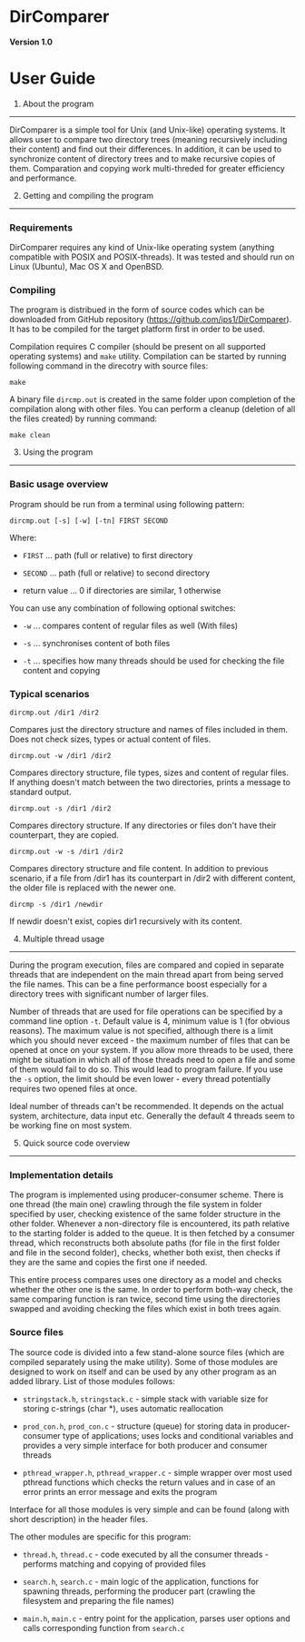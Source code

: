 DirComparer
===========

**Version 1.0**


User Guide
==========


1. About the program
--------------------


DirComparer is a simple tool for Unix (and Unix-like) operating systems. It allows user to compare two directory trees (meaning recursively including their content) and find out their differences. In addition, it can be used to synchronize content of directory trees and to make recursive copies of them. Comparation and copying work multi-threded for greater efficiency and performance.


2. Getting and compiling the program
------------------------------------

### Requirements ###

DirComparer requires any kind of Unix-like operating system (anything compatible with POSIX and POSIX-threads). It was tested and should run on Linux (Ubuntu), Mac OS X and OpenBSD.

### Compiling ###

The program is distribued in the form of source codes which can be downloaded from GitHub repository (<https://github.com/ips1/DirComparer>). It has to be compiled for the target platform first in order to be used.

Compilation requires C compiler (should be present on all supported operating systems) and `make` utility. Compilation can be started by running following command in the direcotry with source files:

    make

A binary file `dircmp.out` is created in the same folder upon completion of the compilation along with other files. You can perform a cleanup (deletion of all the files created) by running command:

    make clean


3. Using the program
----------------------


### Basic usage overview ###

Program should be run from a terminal using following pattern:

    dircmp.out [-s] [-w] [-tn] FIRST SECOND
	
Where:

 * `FIRST` ... path (full or relative) to first directory

 * `SECOND` ... path (full or relative) to second directory

 * return value ... 0 if directories are similar, 1 otherwise 

You can use any combination of following optional switches:

 * `-w` ... compares content of regular files as well (With files)

 * `-s` ... synchronises content of both files
 
 * `-t` ... specifies how many threads should be used for checking the file content and copying

### Typical scenarios ###


    dircmp.out /dir1 /dir2

Compares just the directory structure and names of files included in them. Does not check sizes, types or actual content of files.

    dircmp.out -w /dir1 /dir2

Compares directory structure, file types, sizes and content of regular files. If anything doesn't match between the two directories, prints a message to standard output.

    dircmp.out -s /dir1 /dir2

Compares directory structure. If any directories or files don't have their counterpart, they are copied.

    dircmp.out -w -s /dir1 /dir2

Compares directory structure and file content. In addition to previous scenario, if a file from /dir1 has its counterpart in /dir2 with different content, the older file is replaced with the newer one.

    dircmp -s /dir1 /newdir

If newdir doesn't exist, copies dir1 recursively with its content.


4. Multiple thread usage
------------------------

During the program execution, files are compared and copied in separate threads that are independent on the main thread apart from being served the file names. This can be a fine performance boost especially for a directory trees with significant number of larger files.

Number of threads that are used for file operations can be specified by a command line option `-t`. Default value is 4, minimum value is 1 (for obvious reasons). The maximum value is not specified, although there is a limit which you should never exceed - the maximum number of files that can be opened at once on your system. If you allow more threads to be used, there might be situation in which all of those threads need to open a file and some of them would fail to do so. This would lead to program failure. If you use the `-s` option, the limit should be even lower - every thread potentially requires two opened files at once.

Ideal number of threads can't be recommended. It depends on the actual system, architecture, data input etc. Generally the default 4 threads seem to be working fine on most system.


5. Quick source code overview
-----------------------------

### Implementation details ###

The program is implemented using producer-consumer scheme. There is one thread (the main one) crawling through the file system in folder specified by user, checking existence of the same folder structure in the other folder. Whenever a non-directory file is encountered, its path relative to the starting folder is added to the queue. It is then fetched by a consumer thread, which reconstructs both absolute paths (for file in the first folder and file in the second folder), checks, whether both exist, then checks if they are the same and copies the first one if needed. 

This entire process compares uses one directory as a model and checks whether the other one is the same. In order to perform both-way check, the same comparing function is ran twice, second time using the directories swapped and avoiding checking the files which exist in both trees again.

### Source files ###

The source code is divided into a few stand-alone source files (which are compiled separately using the make utility). Some of those modules are designed to work on itself and can be used by any other program as an added library. List of those modules follows:

 * `stringstack.h`, `stringstack.c` - simple stack with variable size for storing c-strings (char *), uses automatic reallocation
 
 * `prod_con.h`, `prod_con.c` - structure (queue) for storing data in producer-consumer type of applications; uses locks and conditional variables and provides a very simple interface for both producer and consumer threads
 
 * `pthread_wrapper.h`, `pthread_wrapper.c` - simple wrapper over most used pthread functions which checks the return values and in case of an error prints an error message and exits the program
 
Interface for all those modules is very simple and can be found (along with short description) in the header files.

The other modules are specific for this program:

 * `thread.h`, `thread.c` - code executed by all the consumer threads - performs matching and copying of provided files

 * `search.h`, `search.c` - main logic of the application, functions for spawning threads, performing the producer part (crawling the filesystem and preparing the file names)
 
 * `main.h`, `main.c` - entry point for the application, parses user options and calls corresponding function from `search.c`
